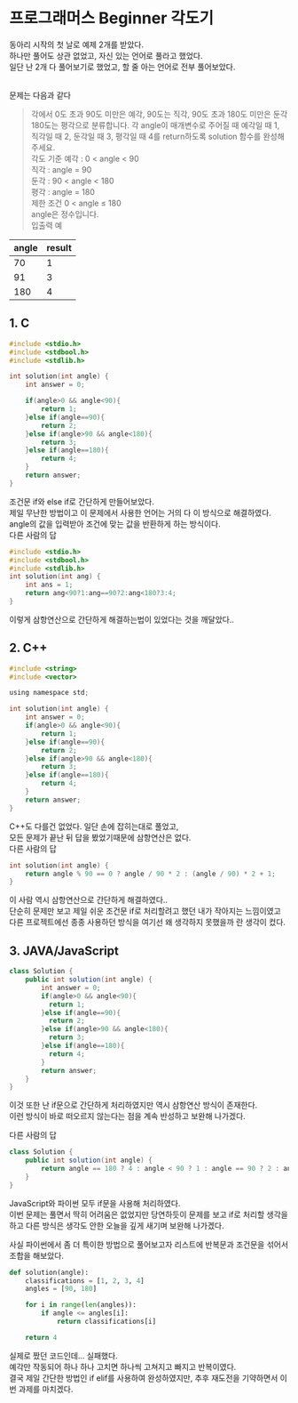 # 프로그래머스 Beginner 각도기

동아리 시작의 첫 날로 예제 2개를 받았다.<br/>
하나만 풀어도 상관 없었고, 자신 있는 언어로 풀라고 했었다.<br/>
일단 난 2개 다 풀어보기로 했었고, 할 줄 아는 언어로 전부 풀어보았다.<br/>
<br/>


문제는 다음과 같다

>각에서 0도 초과 90도 미만은 예각, 90도는 직각, 90도 초과 180도 미만은 둔각 180도는 평각으로 분류합니다. 각 angle이 매개변수로 주어질 때 예각일 때 1, 직각일 때 2, 둔각일 때 3, 평각일 때 4를 return하도록 solution 함수를 완성해주세요.<br/>
각도 기준
>예각 : 0 < angle < 90<br/>
직각 : angle = 90<br/>
둔각 : 90 < angle < 180<br/>
평각 : angle = 180<br/>
제한 조건
>0 < angle ≤ 180<br/>
angle은 정수입니다.<br/>
입출력 예

|angle|result|
|---|---|
|70|1|
|91|3|
|180|4|

## 1. C
``` C
#include <stdio.h>
#include <stdbool.h>
#include <stdlib.h>

int solution(int angle) {
    int answer = 0;

    if(angle>0 && angle<90){
        return 1;
    }else if(angle==90){
        return 2;
    }else if(angle>90 && angle<180){
        return 3;
    }else if(angle==180){
        return 4;
    }
    return answer;
}
```
조건문 if와 else if로 간단하게 만들어보았다.<br/>
제일 무난한 방법이고 이 문제에서 사용한 언어는 거의 다 이 방식으로 해결하였다. <br/>
angle의 값을 입력받아 조건에 맞는 값을 반환하게 하는 방식이다.<br/>
다른 사람의 답
``` C
#include <stdio.h>
#include <stdbool.h>
#include <stdlib.h>
int solution(int ang) {
    int ans = 1;    
    return ang<90?1:ang==90?2:ang<180?3:4;
}
``` 
이렇게 삼항연산으로 간단하게 해결하는법이 있었다는 것을 깨달았다..<br/>


## 2. C++
``` C
#include <string>
#include <vector>

using namespace std;

int solution(int angle) {
    int answer = 0;
    if(angle>0 && angle<90){
        return 1;
    }else if(angle==90){
        return 2;
    }else if(angle>90 && angle<180){
        return 3;
    }else if(angle==180){
        return 4;
    }
    return answer;
}

``` 
C++도 다를건 없었다. 일단 손에 잡히는대로 풀었고,<br/>모든 문제가 끝난 뒤 답을 봤었기때문에 삼항연산은 없다.
<br/>
다른 사람의 답<br/>
``` C
int solution(int angle) {
    return angle % 90 == 0 ? angle / 90 * 2 : (angle / 90) * 2 + 1; 
}
``` 
이 사람 역시 삼항연산으로 간단하게 해결하였다..<br/>
단순히 문제만 보고 제일 쉬운 조건문 if로 처리할려고 했던 내가 작아지는 느낌이였고 다른 프로젝트에선 종종 사용하던 방식을 여기선 왜 생각하지 못했을까 란 생각이 컸다.

## 3. JAVA/JavaScript
``` JAVA
class Solution {
    public int solution(int angle) {
        int answer = 0;
        if(angle>0 && angle<90){
          return 1;
        }else if(angle==90){
          return 2;
        }else if(angle>90 && angle<180){
          return 3;
        }else if(angle==180){
          return 4;
        }
        return answer;
    }
}
``` 
이것 또한 난 if문으로 간단하게 처리하였지만 역시 삼항연산 방식이 존재한다.<br/>
이런 방식이 바로 떠오르지 않는다는 점을 계속 반성하고 보완해 나가겠다.<br/>

다른 사람의 답<br/>
``` JAVA
class Solution {
    public int solution(int angle) {
        return angle == 180 ? 4 : angle < 90 ? 1 : angle == 90 ? 2 : angle > 90 ? 3 : 0;
    }
}
``` 

JavaScript와 파이썬 모두 if문을 사용해 처리하였다.<br/>
이번 문제는 풀면서 딱히 어려움은 없었지만 당연하듯이 문제를 보고 if로 처리할 생각을 하고 다른 방식은 생각도 안한 오늘을 깊게 새기며 보완해 나가겠다.<br/>

사실 파이썬에서 좀 더 특이한 방법으로 풀어보고자 리스트에 반복문과 조건문을 섞어서 조합을 해보았다.

``` py
def solution(angle):
    classifications = [1, 2, 3, 4]
    angles = [90, 180]

    for i in range(len(angles)):
        if angle <= angles[i]:
            return classifications[i]

    return 4

```
실제로 짰던 코드인데... 실패했다.<br/>
예각만 작동되어 하나 하나 고치면 하나씩 고쳐지고 빠지고 반복이였다.<br/>
결국 제일 간단한 방법인 if elif를 사용하여 완성하였지만,
추후 재도전을 기약하면서 이번 과제를 마치겠다.<br/>